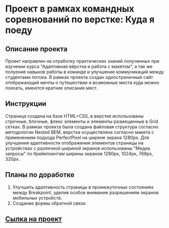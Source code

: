 # Проект в рамках командных соревнований по верстке: Куда я поеду

## Описание проекта
Проект направлен на отработку практических знаний полученных при изучении курса "Адаптивная вёрстка и работа с макетом", а так же полуение навыков работы в команде и улучшение коммуникаций между студентами потока. В рамках проекта создан одностраничный сайт отображающий мечты о путешествии и возможные места куда можно поехать, имеются краткие описания мест.

## Инструкции
Страница cоздана на базе HTML+CSS, в верстке использованы строчные, блочные, флекс элементы и элементы размещенные в Grid сетках. В рамках проекта была создана файловая структура согласно методологии Nested BEM, верстка осуществлена согласно макета с применением подхода PerfectPixel на ширене экрана 1280px. Для улучшения адаптивности отображения элементов страницы на устройствах с различной шириной экранов использованы "Медиа запросы" по брейкпоинтам ширины экранов 1280px, 1024px, 768px, 320px.

## Планы по доработке
1. Улучшить адаптивность страницы в промежуточных состояниях между Breakpoint, уделив особое внимание разрешениям экранов мобильных устройств.
2. Создание формы обратной связи.

## [Сылка на проект](https://migelg.github.io/Tournament/)